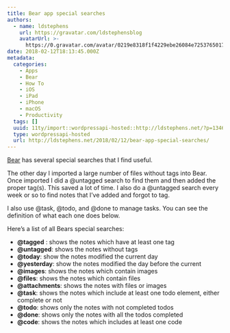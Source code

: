 ```yaml
---
title: Bear app special searches
authors:
  - name: ldstephens
    url: https://gravatar.com/ldstephensblog
    avatarUrl: >-
      https://0.gravatar.com/avatar/0219e8318f1f4229ebe26084e7253765017f43ca0c631be37dc6d0b8ad6e40a4?s=96&d=identicon&r=G
date: 2018-02-12T18:13:45.000Z
metadata:
  categories:
    - Apps
    - Bear
    - How To
    - iOS
    - iPad
    - iPhone
    - macOS
    - Productivity
  tags: []
  uuid: 11ty/import::wordpressapi-hosted::http://ldstephens.net/?p=1346
  type: wordpressapi-hosted
  url: http://ldstephens.net/2018/02/12/bear-app-special-searches/
---
```

[Bear](https://geo.itunes.apple.com/us/app/bear-beautiful-writing-app/id1091189122?mt=12&at=1000lude) has several special searches that I find useful.

The other day I imported a large number of files without tags into Bear. Once imported I did a @untagged search to find them and then added the proper tag(s). This saved a lot of time. I also do a @untagged search every week or so to find notes that I’ve added and forgot to tag.

I also use @task, @todo, and @done to manage tasks. You can see the definition of what each one does below.

Here’s a list of all Bears special searches:

-   **@tagged** : shows the notes which have at least one tag
-   **@untagged**: shows the notes without tags
-   **@today**: show the notes modified the current day
-   **@yesterday**: show the notes modified the day before the current
-   **@images**: shows the notes which contain images
-   **@files**: shows the notes which contain files
-   **@attachments**: shows the notes with files or images
-   **@task**: shows the notes which include at least one todo element, either complete or not
-   **@todo**: shows only the notes with not completed todos
-   **@done**: shows only the notes with all the todos completed
-   **@code**: shows the notes which includes at least one code